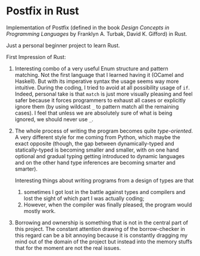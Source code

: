 # Postfix in Rust

Implementation of Postfix (defined in the book *Design Concepts in Programming Languages* by Franklyn A. Turbak, David K. Gifford) in Rust.

Just a personal beginner project to learn Rust.


First Impression of Rust:

1. Interesting combo of a very useful Enum structure and pattern matching. Not the first language that I learned having it (OCamel and Haskell). But with its imperative syntax the usage seems way more intuitive. During the coding, I tried to avoid at all possibility usage of `if`. Indeed, personal take is that `match` is just more visually pleasing and feel safer because it forces programmers to exhaust all cases or explicitly ignore them (by using wildcast `_` to pattern match all the remaining cases). I feel that unless we are absolutely sure of what is being ignored, we should never use `_`.

2. The whole process of writing the program becomes quite *type-oriented*. A very different style for me coming from Python, which maybe the exact opposite (though, the gap between dynamically-typed and statically-typed is becoming smaller and smaller, with on one hand optional and gradual typing getting introduced to dynamic languages and on the other hand type inferences are becoming smarter and smarter). 

    Interesting things about writing programs from a design of types are that 
    1. sometimes I got lost in the battle against types and compilers and lost the sight of which part I was actually coding; 
    2. However, when the compiler was finally pleased, the program would mostly work.

3. Borrowing and ownership is something that is not in the central part of this project. The constant attention drawing of the borrow-checker in this regard can be a bit annoying because it is constantly dragging my mind out of the domain of the project but instead into the memory stuffs that for the moment are not the real issues.
